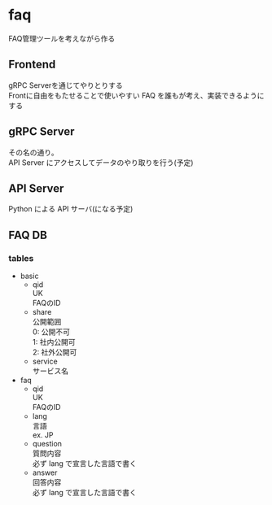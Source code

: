 # faq
FAQ管理ツールを考えながら作る

## Frontend
gRPC Serverを通じてやりとりする  
Frontに自由をもたせることで使いやすい FAQ を誰もが考え、実装できるようにする
## gRPC Server
その名の通り。  
API Server にアクセスしてデータのやり取りを行う(予定)
## API Server
Python による API サーバ(になる予定)

## FAQ DB
### tables
- basic
    - qid  
      UK  
      FAQのID
    - share  
      公開範囲  
      0: 公開不可  
      1: 社内公開可  
      2: 社外公開可
    - service  
      サービス名
- faq
    - qid  
      UK  
      FAQのID
    - lang  
      言語  
      ex. JP
    - question  
      質問内容  
      必ず lang で宣言した言語で書く
    - answer  
      回答内容  
      必ず lang で宣言した言語で書く

